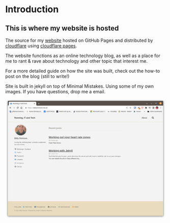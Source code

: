 # Introduction

## This is where my website is hosted

The source for my [website](https://www.dickson.me.uk) hosted on GitHub Pages and distributed by [cloudflare](https://cloudflare.com) using [cloudflare pages](https://pages.cloudflare.com/#:~:text=Cloudflare%20Pages%20is%20a%20JAMstack,to%20collaborate%20and%20deploy%20websites.&text=Developer%2Dfocused%20with%20effortless%20Git,performance%20on%20Cloudflare's%20edge%20network.).

The website functions as an online technology blog, as well as a place for me to rant & rave about technology and other topic that interest me.

For a more detailed guide on how the site was built, check out the how-to post on the blog (still to write!)

Site is built in jekyll on top of Minimal Mistakes. Using some of my own images. If you have questions, drop me a email.

![Website Graphics](/assets/images/Graphic_for_Github_README_md.png)
